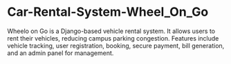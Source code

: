 # Car-Rental-System-Wheel_On_Go
Wheelo on Go is a Django-based vehicle rental system. It allows users to rent their vehicles, reducing campus parking congestion. Features include vehicle tracking, user registration, booking, secure payment, bill generation, and an admin panel for management.
